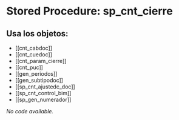 # Stored Procedure: sp_cnt_cierre

## Usa los objetos:
- [[cnt_cabdoc]]
- [[cnt_cuedoc]]
- [[cnt_param_cierre]]
- [[cnt_puc]]
- [[gen_periodos]]
- [[gen_subtipodoc]]
- [[sp_cnt_ajustedc_doc]]
- [[sp_cnt_control_bim]]
- [[sp_gen_numerador]]

*No code available.*
